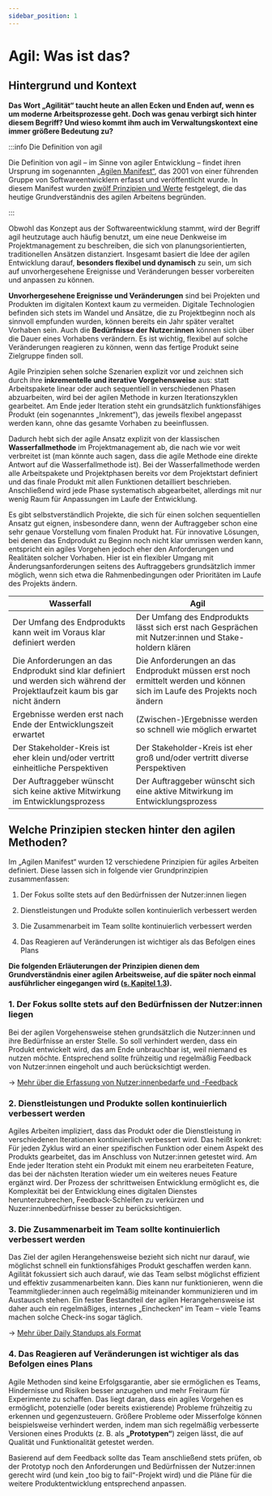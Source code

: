 ```yaml
---
sidebar_position: 1
---
```


# Agil: Was ist das?

## Hintergrund und Kontext

**Das Wort „Agilität“ taucht heute an allen Ecken und Enden auf, wenn es um moderne Arbeitsprozesse geht. Doch was genau verbirgt sich hinter diesem Begriff? Und wieso kommt ihm auch im Verwaltungskontext eine immer größere Bedeutung zu?**

:::info Die Definition von agil

Die Definition von agil – im Sinne von agiler Entwicklung – findet ihren Ursprung im sogenannten [„Agilen Manifest“]([https://agilemanifesto.org/iso/de/manifesto.html]), das 2001 von einer führenden Gruppe von Softwareentwicklern erfasst und veröffentlicht wurde. In diesem Manifest wurden [zwölf Prinzipien und Werte](https://agilemanifesto.org/iso/de/principles.html) festgelegt, die das heutige Grundverständnis des agilen Arbeitens begründen.

:::

Obwohl das Konzept aus der Softwareentwicklung stammt, wird der Begriff agil heutzutage auch häufig benutzt, um eine neue Denkweise im Projektmanagement zu beschreiben, die sich von planungsorientierten, traditionellen Ansätzen distanziert. Insgesamt basiert die Idee der agilen Entwicklung darauf, **besonders flexibel und dynamisch** zu sein, um sich auf unvorhergesehene Ereignisse und Veränderungen besser vorbereiten und anpassen zu können.

**Unvorhergesehene Ereignisse und Veränderungen** sind bei Projekten und Produkten im digitalen Kontext kaum zu vermeiden. Digitale Technologien befinden sich stets im Wandel und Ansätze, die zu Projektbeginn noch als sinnvoll empfunden wurden, können bereits ein Jahr später veraltet Vorhaben sein. Auch die **Bedürfnisse der Nutzer:innen** können sich über die Dauer eines Vorhabens verändern. Es ist wichtig, flexibel auf solche Veränderungen reagieren zu können, wenn das fertige Produkt seine Zielgruppe finden soll.

Agile Prinzipien sehen solche Szenarien explizit vor und zeichnen sich durch ihre **inkrementelle und iterative Vorgehensweise** aus: statt Arbeitspakete linear oder auch sequentiell in verschiedenen Phasen abzuarbeiten, wird bei der agilen Methode in kurzen Iterationszyklen gearbeitet. Am Ende jeder Iteration steht ein grundsätzlich funktionsfähiges Produkt (ein sogenanntes „Inkrement“), das jeweils flexibel angepasst werden kann, ohne das gesamte Vorhaben zu beeinflussen.

Dadurch hebt sich der agile Ansatz explizit von der klassischen **Wasserfallmethode** im Projektmanagement ab, die nach wie vor weit verbreitet ist (man könnte auch sagen, dass die agile Methode eine direkte Antwort auf die Wasserfallmethode ist). Bei der Wasserfallmethode werden alle Arbeitspakete und Projektphasen bereits vor dem Projektstart definiert und das finale Produkt mit allen Funktionen detailliert beschrieben. Anschließend wird jede Phase systematisch abgearbeitet, allerdings mit nur wenig Raum für Anpassungen im Laufe der Entwicklung.

Es gibt selbstverständlich Projekte, die sich für einen solchen sequentiellen Ansatz gut eignen, insbesondere dann, wenn der Auftraggeber schon eine sehr genaue Vorstellung vom finalen Produkt hat. Für innovative Lösungen, bei denen das Endprodukt zu Beginn noch nicht klar umrissen werden kann, entspricht ein agiles Vorgehen jedoch eher den Anforderungen und Realitäten solcher Vorhaben. Hier ist ein flexibler Umgang mit Änderungsanforderungen seitens des Auftraggebers grundsätzlich immer möglich, wenn sich etwa die Rahmenbedingungen oder Prioritäten im Laufe des Projekts ändern.

| **Wasserfall**   | **Agil**  |
|---|---|
| Der Umfang des Endprodukts kann weit im Voraus klar definiert werden | Der Umfang des Endprodukts lässt sich erst nach Gesprächen mit Nutzer:innen und Stake- holdern klären  |
| Die Anforderungen an das Endprodukt sind klar definiert und werden sich während der Projektlaufzeit kaum bis gar nicht ändern | Die Anforderungen an das Endprodukt müssen erst noch ermittelt werden und können sich im Laufe des Projekts noch ändern |   
| Ergebnisse werden erst nach Ende der Entwicklungszeit erwartet   | (Zwischen-)Ergebnisse werden so schnell wie möglich erwartet |
| Der Stakeholder-Kreis ist eher klein und/oder vertritt einheitliche Perspektiven  | Der Stakeholder-Kreis ist eher groß und/oder vertritt diverse Perspektiven  |
| Der Auftraggeber wünscht sich keine aktive Mitwirkung im Entwicklungsprozess | Der Auftraggeber wünscht sich eine aktive Mitwirkung im Entwicklungsprozess |

## Welche Prinzipien stecken hinter den agilen Methoden?

Im „Agilen Manifest“ wurden 12 verschiedene Prinzipien für agiles Arbeiten definiert. Diese lassen sich in folgende vier Grundprinzipien zusammenfassen:

1. Der Fokus sollte stets auf den Bedürfnissen der Nutzer:innen liegen

2. Dienstleistungen und Produkte sollen kontinuierlich verbessert werden

3. Die Zusammenarbeit im Team sollte kontinuierlich verbessert werden

4. Das Reagieren auf Veränderungen ist wichtiger als das Befolgen eines Plans

**Die folgenden Erläuterungen der Prinzipien dienen dem Grundverständnis einer agilen Arbeitsweise, auf die später noch einmal ausführlicher eingegangen wird ([s. Kapitel 1.3](wie-arbeitet-man-agil)).**

### 1. Der Fokus sollte stets auf den Bedürfnissen der Nutzer:innen liegen

Bei der agilen Vorgehensweise stehen grundsätzlich die Nutzer:innen und ihre Bedürfnisse an erster Stelle. So soll verhindert werden, dass ein Produkt entwickelt wird, das am Ende unbrauchbar ist, weil niemand es nutzen möchte. Entsprechend sollte frühzeitig und regelmäßig Feedback von Nutzer:innen eingeholt und auch berücksichtigt werden.

→ [Mehr über die Erfassung von Nutzer:innenbedarfe und -Feedback](wie-arbeitet-man-agil#1-nutzerinnenbedarfe-erfassen-und-verstehen) 

### 2. Dienstleistungen und Produkte sollen kontinuierlich verbessert werden

Agiles Arbeiten impliziert, dass das Produkt oder die Dienstleistung in verschiedenen Iterationen kontinuierlich verbessert wird. Das heißt konkret: Für jeden Zyklus wird an einer spezifischen Funktion oder einem Aspekt des Produkts gearbeitet, das im Anschluss von Nutzer:innen getestet wird. Am Ende jeder Iteration steht ein Produkt mit einem neu erarbeiteten Feature, das bei der nächsten Iteration wieder um ein weiteres neues Feature ergänzt wird. Der Prozess der schrittweisen Entwicklung ermöglicht es, die Komplexität bei der Entwicklung eines digitalen Dienstes herunterzubrechen, Feedback-Schleifen zu verkürzen und Nuzer:innenbedürfnisse besser zu berücksichtigen.

### 3. Die Zusammenarbeit im Team sollte kontinuierlich verbessert werden

Das Ziel der agilen Herangehensweise bezieht sich nicht nur darauf, wie möglichst schnell ein funktionsfähiges Produkt geschaffen werden kann. Agilität fokussiert sich auch darauf, wie das Team selbst möglichst effizient und effektiv zusammenarbeiten kann. Dies kann nur funktionieren, wenn die Teammitglieder:innen auch regelmäßig miteinander kommunizieren und im Austausch stehen. Ein fester Bestandteil der agilen Herangehensweise ist daher auch ein regelmäßiges, internes „Einchecken“ im Team – viele Teams machen solche Check-ins sogar täglich.

→ [Mehr über Daily Standups als Format](wie-arbeitet-man-agil#daily-standup) 

### 4. Das Reagieren auf Veränderungen ist wichtiger als das Befolgen eines Plans

Agile Methoden sind keine Erfolgsgarantie, aber sie ermöglichen es Teams, Hindernisse und Risiken besser anzugehen und mehr Freiraum für Experimente zu schaffen. Das liegt daran, dass ein agiles Vorgehen es ermöglicht, potenzielle (oder bereits existierende) Probleme frühzeitig zu erkennen und gegenzusteuern. Größere Probleme oder Misserfolge können beispielsweise verhindert werden, indem man sich regelmäßig verbesserte Versionen eines Produkts (z. B. als **„Prototypen“**) zeigen lässt, die auf Qualität und Funktionalität getestet werden.

Basierend auf dem Feedback sollte das Team anschließend stets prüfen, ob der Prototyp noch den Anforderungen und Bedürfnissen der Nutzer:innen gerecht wird (und kein „too big to fail“-Projekt wird) und die Pläne für die weitere Produktentwicklung entsprechend anpassen.

